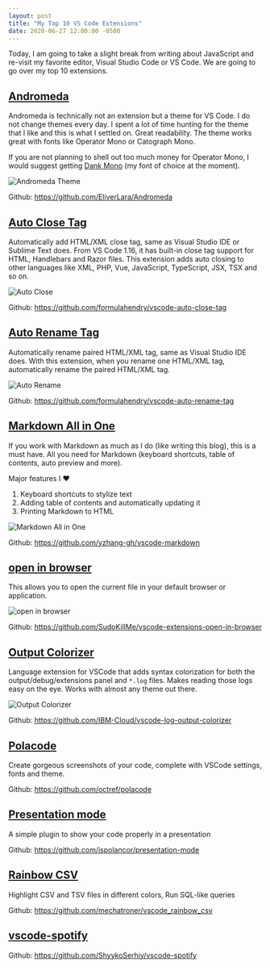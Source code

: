 ```yaml
---
layout: post
title: "My Top 10 VS Code Extensions"
date: 2020-06-27 12:00:00 -0500
---
```


Today, I am going to take a slight break from writing about JavaScript and re-visit my favorite editor, Visual Studio Code or VS Code. We are going to go over my top 10 extensions.

## [Andromeda](https://marketplace.visualstudio.com/items?itemName=EliverLara.andromeda)

Andromeda is technically not an extension but a theme for VS Code. I do not change themes every day. I spent a lot of time hunting for the theme that I like and this is what I settled on. Great readability. The theme works great with fonts like Operator Mono or Catograph Mono.

If you are not planning to shell out too much money for Operator Mono, I would suggest getting [Dank Mono](https://dank.sh/) (my font of choice at the moment).

![Andromeda Theme](/blog/assets/andromeda.png "Andromeda Theme")

Github: https://github.com/EliverLara/Andromeda

## [Auto Close Tag](https://marketplace.visualstudio.com/items?itemName=formulahendry.auto-close-tag)

Automatically add HTML/XML close tag, same as Visual Studio IDE or Sublime Text does. From VS Code 1.16, it has built-in close tag support for HTML, Handlebars and Razor files. This extension adds auto closing to other languages like XML, PHP, Vue, JavaScript, TypeScript, JSX, TSX and so on.

![Auto Close](/blog/assets/auto-close.gif "Auto Close")

Github: https://github.com/formulahendry/vscode-auto-close-tag

## [Auto Rename Tag](https://marketplace.visualstudio.com/items?itemName=formulahendry.auto-rename-tag)

Automatically rename paired HTML/XML tag, same as Visual Studio IDE does. With this extension, when you rename one HTML/XML tag, automatically rename the paired HTML/XML tag.

![Auto Rename](/blog/assets/auto-rename.gif "Auto Rename")

Github: https://github.com/formulahendry/vscode-auto-rename-tag

## [Markdown All in One](https://marketplace.visualstudio.com/items?itemName=yzhang.markdown-all-in-one)

If you work with Markdown as much as I do (like writing this blog), this is a must have. All you need for Markdown (keyboard shortcuts, table of contents, auto preview and more).

Major features I ❤️

1. Keyboard shortcuts to stylize text
2. Adding table of contents and automatically updating it
3. Printing Markdown to HTML

![Markdown All in One](/blog/assets/auto-rename.gif "Toggle Bold")

Github: https://github.com/yzhang-gh/vscode-markdown

## [open in browser](https://marketplace.visualstudio.com/items?itemName=techer.open-in-browser)

This allows you to open the current file in your default browser or application.

![open in browser](/blog/assets/open-in-browser.jpg "Right Click Menu")

Github: https://github.com/SudoKillMe/vscode-extensions-open-in-browser

## [Output Colorizer](https://marketplace.visualstudio.com/items?itemName=IBM.output-colorizer)

Language extension for VSCode that adds syntax colorization for both the output/debug/extensions panel and `*.log` files. Makes reading those logs easy on the eye. Works with almost any theme out there.

![Output Colorizer](/blog/assets/output-colorizer.jpg "VS Code Git Output")

Github: https://github.com/IBM-Cloud/vscode-log-output-colorizer

## [Polacode](https://marketplace.visualstudio.com/items?itemName=pnp.polacode)

Create gorgeous screenshots of your code, complete with VSCode settings, fonts and theme.

Github: https://github.com/octref/polacode

## [Presentation mode](https://marketplace.visualstudio.com/items?itemName=jspolancor.presentationmode)

A simple plugin to show your code properly in a presentation

Github: https://github.com/jspolancor/presentation-mode

## [Rainbow CSV](https://marketplace.visualstudio.com/items?itemName=mechatroner.rainbow-csv)

Highlight CSV and TSV files in different colors, Run SQL-like queries

Github: https://github.com/mechatroner/vscode_rainbow_csv

## [vscode-spotify](https://marketplace.visualstudio.com/items?itemName=shyykoserhiy.vscode-spotify)

Github: https://github.com/ShyykoSerhiy/vscode-spotify
